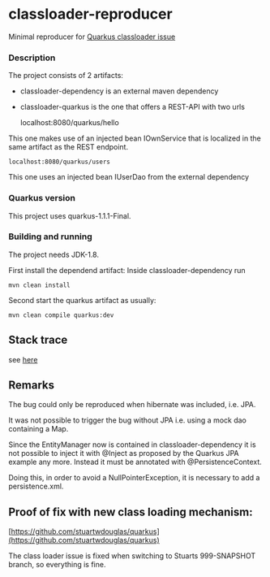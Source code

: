 # classloader-reproducer

Minimal reproducer for [Quarkus classloader issue](https://github.com/quarkusio/quarkus/issues/5015)

### Description

The project consists of 2 artifacts:

* classloader-dependency is an external maven dependency

* classloader-quarkus is the one that offers a REST-API with two urls

	localhost:8080/quarkus/hello

This one makes use of an injected bean IOwnService that is localized in the same artifact as the REST endpoint.

	localhost:8080/quarkus/users

This one uses an injected bean IUserDao from the external dependency

### Quarkus version

This project uses quarkus-1.1.1-Final.

### Building and running

The project needs JDK-1.8.

First install the dependend artifact: Inside classloader-dependency run

	mvn clean install

Second start the quarkus artifact as usually:

	mvn clean compile quarkus:dev

## Stack trace

see [here](./stacktrace)


## Remarks

The bug could only be reproduced when hibernate was included, i.e. JPA.

It was not possible to trigger the bug without JPA i.e. using a mock dao containing a Map.

Since the EntityManager now is contained in classloader-dependency it is not possible to inject it with @Inject as proposed by the Quarkus JPA example any more. Instead it must be annotated with @PersistenceContext.

Doing this, in order to avoid a NullPointerException, it is necessary to add a persistence.xml.


## Proof of fix with new class loading mechanism:

[https://github.com/stuartwdouglas/quarkus](https://github.com/stuartwdouglas/quarkus)

The class loader issue is fixed when switching to Stuarts 999-SNAPSHOT branch, so everything is fine.

